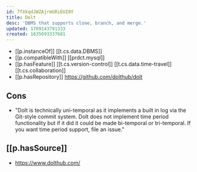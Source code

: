 ```yaml
---
id: 7fXkqdJWZAjrmGRiEUI0Y
title: Dolt
desc: 'DBMS that supports clone, branch, and merge.'
updated: 1709143791333
created: 1635693337681
---
```


- [[p.instanceOf]] [[t.cs.data.DBMS]]
- [[p.compatibleWith]] [[prdct.mysql]]
- [[p.hasFeature]] [[t.cs.version-control]] [[t.cs.data.time-travel]] [[t.cs.collaboration]]
- [[p.hasRepository]] https://github.com/dolthub/dolt

## Cons

- "Dolt is technically uni-temporal as it implements a built in log via the Git-style commit system. Dolt does not implement time period functionality but if it did it could be made bi-temporal or tri-temporal. If you want time period support, file an issue." 

## [[p.hasSource]]

- https://www.dolthub.com/
